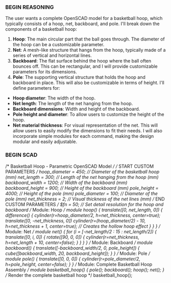 ### BEGIN REASONING
The user wants a complete OpenSCAD model for a basketball hoop, which typically consists of a hoop, net, backboard, and pole. I'll break down the components of a basketball hoop:
1. **Hoop**: The main circular part that the ball goes through. The diameter of the hoop can be a customizable parameter.
2. **Net**: A mesh-like structure that hangs from the hoop, typically made of a series of vertical and horizontal lines.
3. **Backboard**: The flat surface behind the hoop where the ball often bounces off. This can be rectangular, and I will provide customizable parameters for its dimensions.
4. **Pole**: The supporting vertical structure that holds the hoop and backboard in place. This will also be customizable in terms of height.
I'll define parameters for:
- **Hoop diameter**: The width of the hoop.
- **Net length**: The length of the net hanging from the hoop.
- **Backboard dimensions**: Width and height of the backboard.
- **Pole height and diameter**: To allow users to customize the height of the hoop.
- **Net material thickness**: For visual representation of the net.
This will allow users to easily modify the dimensions to fit their needs. I will also incorporate simple modules for each command, making the design modular and easily adjustable.
### BEGIN SCAD
/* Basketball Hoop - Parametric OpenSCAD Model */
/* START CUSTOM PARAMETERS */
hoop_diameter   = 450;   // Diameter of the basketball hoop (mm)
net_length       = 300;   // Length of the net hanging from the hoop (mm)
backboard_width  = 1200;  // Width of the backboard (mm)
backboard_height = 900;   // Height of the backboard (mm)
pole_height      = 4000;  // Height of the pole (mm)
pole_diameter    = 100;    // Diameter of the pole (mm)
net_thickness    = 2;      // Visual thickness of the net lines (mm)
/* END CUSTOM PARAMETERS */
$fn = 50; // Set detail resolution for the hoop and backboard
/* Module: Hoop */
module hoop() {
    translate([0, net_length, 0]) {
        difference() {
            cylinder(r=hoop_diameter/2, h=net_thickness, center=true);
            translate([0, -net_thickness, 0])
                cylinder(r=(hoop_diameter/2) - 10, h=net_thickness + 1, center=true); // Creates the hollow hoop effect
        }
    }
}
/* Module: Net */
module net() {
    for (i = [-net_length/2 : 15 : net_length/2]) {
        translate([0, i, 0]) {
            rotate([90, 0, 0]) {
                cylinder(r=net_thickness, h=net_length + 10, center=false);
            }
        }
    }
}
/* Module: Backboard */
module backboard() {
    translate([-backboard_width/2, 0, pole_height]) {
        cube([backboard_width, 20, backboard_height]);
    }
}
/* Module: Pole */
module pole() {
    translate([0, 0, 0]) {
        cylinder(r=pole_diameter/2, h=pole_height, center=false);
    }
}
/* Module: Complete Basketball Hoop Assembly */
module basketball_hoop() {
    pole();
    backboard();
    hoop();
    net();
}
/* Render the complete basketball hoop */
basketball_hoop();